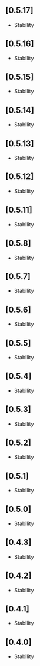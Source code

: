 ## [0.5.17]
- Stability

## [0.5.16]
- Stability

## [0.5.15]
- Stability

## [0.5.14]
- Stability

## [0.5.13]
- Stability

## [0.5.12]
- Stability

## [0.5.11]
- Stability

## [0.5.8]
- Stability

## [0.5.7]
- Stability

## [0.5.6]
- Stability

## [0.5.5]
- Stability

## [0.5.4]
- Stability

## [0.5.3]
- Stability

## [0.5.2]
- Stability

## [0.5.1]
- Stability

## [0.5.0]
- Stability

## [0.4.3]
- Stability

## [0.4.2]
- Stability

## [0.4.1]
- Stability

## [0.4.0]
- Stability

